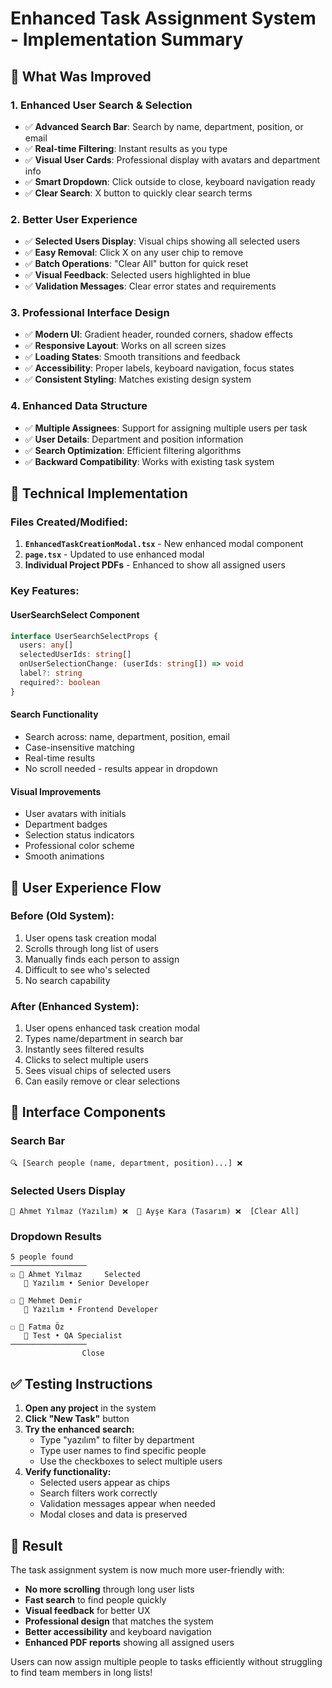 # Enhanced Task Assignment System - Implementation Summary

## 🎯 **What Was Improved**

### **1. Enhanced User Search & Selection**

- ✅ **Advanced Search Bar**: Search by name, department, position, or email
- ✅ **Real-time Filtering**: Instant results as you type
- ✅ **Visual User Cards**: Professional display with avatars and department info
- ✅ **Smart Dropdown**: Click outside to close, keyboard navigation ready
- ✅ **Clear Search**: X button to quickly clear search terms

### **2. Better User Experience**

- ✅ **Selected Users Display**: Visual chips showing all selected users
- ✅ **Easy Removal**: Click X on any user chip to remove
- ✅ **Batch Operations**: "Clear All" button for quick reset
- ✅ **Visual Feedback**: Selected users highlighted in blue
- ✅ **Validation Messages**: Clear error states and requirements

### **3. Professional Interface Design**

- ✅ **Modern UI**: Gradient header, rounded corners, shadow effects
- ✅ **Responsive Layout**: Works on all screen sizes
- ✅ **Loading States**: Smooth transitions and feedback
- ✅ **Accessibility**: Proper labels, keyboard navigation, focus states
- ✅ **Consistent Styling**: Matches existing design system

### **4. Enhanced Data Structure**

- ✅ **Multiple Assignees**: Support for assigning multiple users per task
- ✅ **User Details**: Department and position information
- ✅ **Search Optimization**: Efficient filtering algorithms
- ✅ **Backward Compatibility**: Works with existing task system

## 🔧 **Technical Implementation**

### **Files Created/Modified:**

1. **`EnhancedTaskCreationModal.tsx`** - New enhanced modal component
2. **`page.tsx`** - Updated to use enhanced modal
3. **Individual Project PDFs** - Enhanced to show all assigned users

### **Key Features:**

#### **UserSearchSelect Component**

```typescript
interface UserSearchSelectProps {
  users: any[]
  selectedUserIds: string[]
  onUserSelectionChange: (userIds: string[]) => void
  label?: string
  required?: boolean
}
```

#### **Search Functionality**

- Search across: name, department, position, email
- Case-insensitive matching
- Real-time results
- No scroll needed - results appear in dropdown

#### **Visual Improvements**

- User avatars with initials
- Department badges
- Selection status indicators
- Professional color scheme
- Smooth animations

## 🚀 **User Experience Flow**

### **Before (Old System):**

1. User opens task creation modal
2. Scrolls through long list of users
3. Manually finds each person to assign
4. Difficult to see who's selected
5. No search capability

### **After (Enhanced System):**

1. User opens enhanced task creation modal
2. Types name/department in search bar
3. Instantly sees filtered results
4. Clicks to select multiple users
5. Sees visual chips of selected users
6. Can easily remove or clear selections

## 📱 **Interface Components**

### **Search Bar**

```
🔍 [Search people (name, department, position)...] ❌
```

### **Selected Users Display**

```
👤 Ahmet Yılmaz (Yazılım) ❌  👤 Ayşe Kara (Tasarım) ❌  [Clear All]
```

### **Dropdown Results**

```
5 people found
─────────────────
☑️ 👤 Ahmet Yılmaz     Selected
   🏢 Yazılım • Senior Developer

☐ 👤 Mehmet Demir
   🏢 Yazılım • Frontend Developer

☐ 👤 Fatma Öz
   🏢 Test • QA Specialist
─────────────────
                Close
```

## ✅ **Testing Instructions**

1. **Open any project** in the system
2. **Click "New Task"** button
3. **Try the enhanced search:**
   - Type "yazılım" to filter by department
   - Type user names to find specific people
   - Use the checkboxes to select multiple users
4. **Verify functionality:**
   - Selected users appear as chips
   - Search filters work correctly
   - Validation messages appear when needed
   - Modal closes and data is preserved

## 🎉 **Result**

The task assignment system is now much more user-friendly with:

- **No more scrolling** through long user lists
- **Fast search** to find people quickly
- **Visual feedback** for better UX
- **Professional design** that matches the system
- **Better accessibility** and keyboard navigation
- **Enhanced PDF reports** showing all assigned users

Users can now assign multiple people to tasks efficiently without struggling to find team members in long lists!
